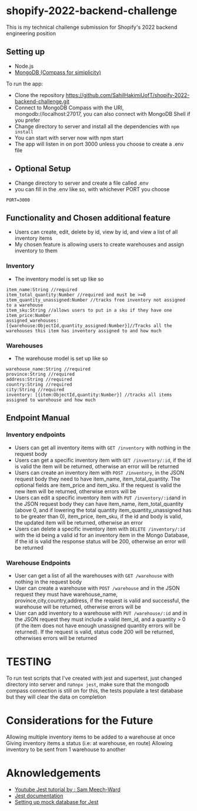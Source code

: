 # shopify-2022-backend-challenge
This is my technical challenge submission for Shopify's 2022 backend engineering position

## Setting up
- Node.js
- [MongoDB (Compass for simiplicity)](https://www.mongodb.com/try/download/compass)

To run the app:
- Clone the repository https://github.com/SahilHakimiUofT/shopify-2022-backend-challenge.git
- Connect to MongoDB Compass with the URI, mongodb://localhost:27017, you can also connect with MongoDB Shell if you prefer
- Change directory to server and install all the dependencies with `npm install`
- You can start with server now with npm start
- The app will listen in on port 3000 unless you choose to create a .env file
- ## Optional Setup
- Change directory to server and create a file called .env
- you can fill in the .env like so, with whichever PORT you choose 
 ```
PORT=3000
```

## Functionality and Chosen additional feature
- Users can create, edit, delete by id, view by id, and view a list of all inventory items
- My chosen feature is allowing users to create warehouses and assign inventory to them

### Inventory 
- The inventory model is set up like so 
 ```
 item_name:String //required
 item_total_quantity:Number //required and must be >=0 
 item_quantity_unassigned:Number //tracks free inventory not assigned to a warehouse
item_sku:String //allows users to put in a sku if they have one
item_price:Number
assigned_warehouses:[{warehouse:ObjectId,quantity_assigned:Number}]//Tracks all the warehouses this item has inventory assigned to and how much
 ```
 ### Warehouses
- The warehouse model is set up like so
```
warehouse_name:String //required
province:String //required
address:String //required
country:String //required
city:String //required
inventory: [{item:ObjectId,quantity:Number}] //tracks all items assigned to warehouse and how much
```
## Endpoint Manual
### Inventory endpoints
- Users can get all inventory items with `GET /inventory` with nothing in the request body
- Users can get a specific inventory item with `GET /inventory/:id`, if the id is valid the item will be returned, otherwise an error will be returned
- Users can create an inventory item with `POST /inventory`, in the JSON request body  they need to have item_name, item_total_quantity. The optional fields are item_price and item_sku. If the request is valid the new item will be returned, otherwise errors will be
- Users can edit a specific inventory item with `PUT /inventory/:id`and in the JSON request body they can have item_name, item_total_quantity (above 0, and if lowering the total quantity item_quantity_unassigned has to be greater than 0), item_price, item_sku, if the id and body is valid, the updated item will be returned, otherwise an error
- Users can delete a specific inventory item with 	`DELETE /inventory/:id` with the id being a valid id for an inventory item in the Mongo Database, if the id is valid the response status will be 200, otherwise an error will be returned
### Warehouse Endpoints
- User can get a list of all the warehouses with 	`GET /warehouse` with nothing in the request body
- User can create a warehouse with `POST /warehouse` and in the JSON request they must have warehouse_name, province,city,country,address, if the request is valid and successful, the warehouse will be returned, otherwise errors will be
- User can add inventory to a warehouse with `PUT /warehouse/:id` and in the JSON request they must include a valid item_id, and a quantity > 0 (if the item does not have enough unassigned quantity errors will be returned). If the request is valid, status code 200 will be returned, otherwises errors will be returned 

# TESTING
To run test scripts that I've created with jest and supertest, just changed directory into server and run`npx jest`, make sure that the mongodb compass connection is still on for this, the tests populate a test database but they will clear the data on completion 

# Considerations for the Future
Allowing multiple inventory items to be added to a warehouse at once
Giving inventory items a status (i.e: at warehouse, en route)
Allowing inventory to be sent from 1 warehouse to another 

# Aknowledgements
- [Youtube Jest tutorial by :  Sam Meech-Ward](https://www.youtube.com/watch?v=FKnzS_icp20)
- [Jest documentation](https://jestjs.io/docs/)
- [Setting up mock database for Jest](https://zellwk.com/blog/jest-and-mongoose/)

